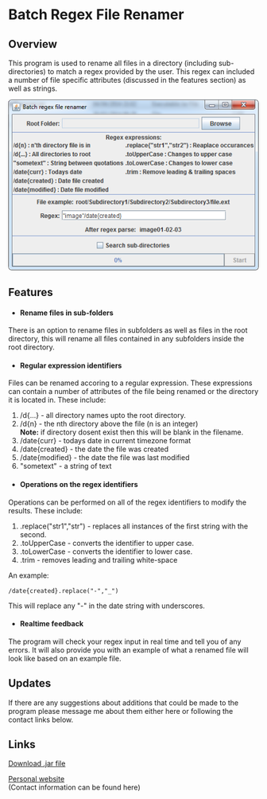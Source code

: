 # Batch Regex File Renamer

## Overview
This program is used to rename all files in a directory (including sub-directories) to match a regex provided by the user. This regex can included a number of file specific attributes (discussed in the features section) as well as strings.

![Image](https://raw.githubusercontent.com/Mattie432/Batch-Regex-File-Renamer/master/Images/UserInterface.png)

## Features

* #### Rename files in sub-folders
There is an option to rename files in subfolders as well as files in the root directory, this will rename all files contained in any subfolders inside the root directory.

* #### Regular expression identifiers
Files can be renamed accoring to a regular expression. These expressions can contain a number of attributes of the file being renamed or the directory it is located in. These include:
  1. /d{...} - all directory names upto the root directory.
  2. /d{n} - the nth directory above the file (n is an integer)  
        **Note:** if directory dosent exist then this will be blank in the filename.
  3. /date{curr} - todays date in current timezone format
  4. /date{created} - the date the file was created
  5. /date{modified} - the date the file was last modified
  6. "sometext" - a string of text
       

* #### Operations on the regex identifiers
Operations can be performed on all of the regex identifiers to modify the results. These include:

  1. .replace("str1","str") - replaces all instances of the first string with the second.
  2. .toUpperCase - converts the identifier to upper case.
  3. .toLowerCase - converts the identifier to lower case.
  4. .trim - removes leading and trailing white-space

  An example:  
  ```
  /date{created}.replace("-","_")
  ```
  This will replace any "-" in the date string with underscores.


* #### Realtime feedback
The program will check your regex input in real time and tell you of any errors. It will also provide you with an example of what a renamed file will look like based on an example file.


## Updates
If there are any suggestions about additions that could be made to the program please message me about them either here or following the contact links below.


## Links
[Download .jar file](https://github.com/Mattie432/Batch-Regex-File-Renamer/blob/master/BatchRegexFileRenamer.jar)

[Personal website](https://mattie432.com)  
(Contact information can be found here)
